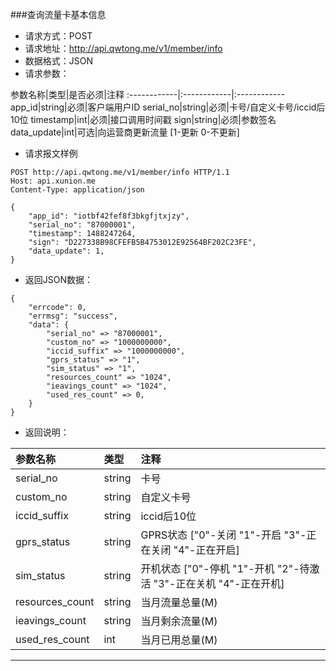 ###查询流量卡基本信息
* 请求方式：POST
* 请求地址：http://api.qwtong.me/v1/member/info
* 数据格式：JSON
* 请求参数：

参数名称|类型|是否必须|注释
:------------|:------------|:------------
app_id|string|必须|客户端用户ID
serial_no|string|必须|卡号/自定义卡号/iccid后10位
timestamp|int|必须|接口调用时间戳
sign|string|必须|参数签名
data_update|int|可选|向运营商更新流量 [1-更新 0-不更新]


* 请求报文样例

```
POST http://api.qwtong.me/v1/member/info HTTP/1.1
Host: api.xunion.me
Content-Type: application/json

{
	"app_id": "iotbf42fef8f3bkgfjtxjzy",
	"serial_no": "87000001",
	"timestamp": 1488247264,
	"sign": "D227338B98CFEFB5B4753012E92564BF202C23FE",
	"data_update": 1,
}
```

* 返回JSON数据：

```
{
	"errcode": 0,
	"errmsg": "success",
	"data": {
		"serial_no" => "87000001",
		"custom_no" => "1000000000",
		"iccid_suffix" => "1000000000",
		"gprs_status" => "1",
		"sim_status" => "1",
		"resources_count" => "1024",
		"ieavings_count" => "1024",
		"used_res_count" => 0,
	}
}
```
* 返回说明：

参数名称|类型|注释
:------------|:------------|:------------
serial_no|string|卡号
custom_no|string|自定义卡号
iccid_suffix|string|iccid后10位
gprs_status|string|GPRS状态 ["0"-关闭 "1"-开启 "3"-正在关闭 "4"-正在开启]
sim_status|string|开机状态 ["0"-停机 "1"-开机 "2"-待激活 "3"-正在关机 "4"-正在开机]
resources_count|string|当月流量总量(M)
ieavings_count|string|当月剩余流量(M)
used_res_count|int|当月已用总量(M)

---